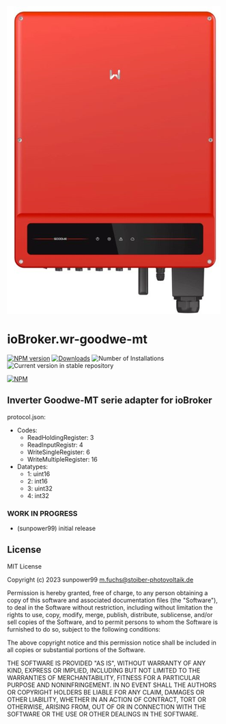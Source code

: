 ![Logo](admin/wr-goodwe-mt.png)
# ioBroker.wr-goodwe-mt

[![NPM version](https://img.shields.io/npm/v/iobroker.wr-goodwe-mt.svg)](https://www.npmjs.com/package/iobroker.wr-goodwe-mt)
[![Downloads](https://img.shields.io/npm/dm/iobroker.wr-goodwe-mt.svg)](https://www.npmjs.com/package/iobroker.wr-goodwe-mt)
![Number of Installations](https://iobroker.live/badges/wr-goodwe-mt-installed.svg)
![Current version in stable repository](https://iobroker.live/badges/wr-goodwe-mt-stable.svg)

[![NPM](https://nodei.co/npm/iobroker.wr-goodwe-mt.png?downloads=true)](https://nodei.co/npm/iobroker.wr-goodwe-mt/)

## Inverter Goodwe-MT serie adapter for ioBroker

protocol.json:
* Codes:
  * ReadHoldingRegister: 3
  * ReadInputRegistr: 4
  * WriteSingleRegister: 6
  * WriteMultipleRegister: 16
* Datatypes:
  * 1: uint16
  * 2: int16
  * 3: uint32
  * 4: int32  

### **WORK IN PROGRESS**
* (sunpower99) initial release

## License
MIT License

Copyright (c) 2023 sunpower99 <m.fuchs@stoiber-photovoltaik.de>

Permission is hereby granted, free of charge, to any person obtaining a copy
of this software and associated documentation files (the "Software"), to deal
in the Software without restriction, including without limitation the rights
to use, copy, modify, merge, publish, distribute, sublicense, and/or sell
copies of the Software, and to permit persons to whom the Software is
furnished to do so, subject to the following conditions:

The above copyright notice and this permission notice shall be included in all
copies or substantial portions of the Software.

THE SOFTWARE IS PROVIDED "AS IS", WITHOUT WARRANTY OF ANY KIND, EXPRESS OR
IMPLIED, INCLUDING BUT NOT LIMITED TO THE WARRANTIES OF MERCHANTABILITY,
FITNESS FOR A PARTICULAR PURPOSE AND NONINFRINGEMENT. IN NO EVENT SHALL THE
AUTHORS OR COPYRIGHT HOLDERS BE LIABLE FOR ANY CLAIM, DAMAGES OR OTHER
LIABILITY, WHETHER IN AN ACTION OF CONTRACT, TORT OR OTHERWISE, ARISING FROM,
OUT OF OR IN CONNECTION WITH THE SOFTWARE OR THE USE OR OTHER DEALINGS IN THE
SOFTWARE.